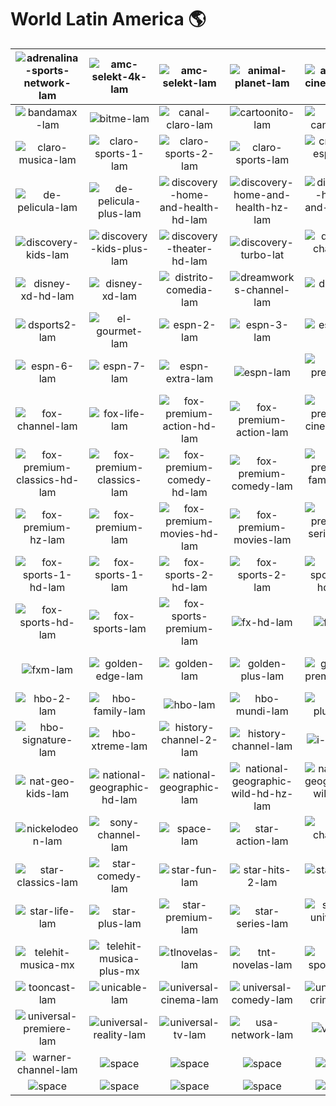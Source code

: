 # World Latin America 🌎

| ![adrenalina-sports-network-lam] | ![amc-selekt-4k-lam] | ![amc-selekt-lam] | ![animal-planet-lam] | ![azteca-cinema-lam] | ![azteca-international-lam] |
|:---:|:---:|:---:|:---:|:---:|:---:|
| ![bandamax-lam] | ![bitme-lam] | ![canal-claro-lam] | ![cartoonito-lam] | ![cine-canal-lam] | ![cinemax-lam] |
| ![claro-musica-lam] | ![claro-sports-1-lam] | ![claro-sports-2-lam] | ![claro-sports-lam] | ![cnn-en-espanol-lam] | ![de-pelicula-clasico-lam] |
| ![de-pelicula-lam] | ![de-pelicula-plus-lam] | ![discovery-home-and-health-hd-lam] | ![discovery-home-and-health-hz-lam] | ![discovery-home-and-health-lam] | ![discovery-kids-icon-lam] |
| ![discovery-kids-lam] | ![discovery-kids-plus-lam] | ![discovery-theater-hd-lam] | ![discovery-turbo-lat] | ![disney-channel-lam] | ![disney-jr-lam] |
| ![disney-xd-hd-lam] | ![disney-xd-lam] | ![distrito-comedia-lam] | ![dreamworks-channel-lam] | ![dsports-lam] | ![dsports-plus-lam] |
| ![dsports2-lam] | ![el-gourmet-lam] | ![espn-2-lam] | ![espn-3-lam] | ![espn-4-lam] | ![espn-5-lam] |
| ![espn-6-lam] | ![espn-7-lam] | ![espn-extra-lam] | ![espn-lam] | ![espn-premium-lam] | ![film-and-arts-lam] |
| ![fox-channel-lam] | ![fox-life-lam] | ![fox-premium-action-hd-lam] | ![fox-premium-action-lam] | ![fox-premium-cinema-hd-lam] | ![fox-premium-cinema-lam] |
| ![fox-premium-classics-hd-lam] | ![fox-premium-classics-lam] | ![fox-premium-comedy-hd-lam] | ![fox-premium-comedy-lam] | ![fox-premium-family-hd-lam] | ![fox-premium-family-lam] |
| ![fox-premium-hz-lam] | ![fox-premium-lam] | ![fox-premium-movies-hd-lam] | ![fox-premium-movies-lam] | ![fox-premium-series-hd-lam] | ![fox-premium-series-lam] |
| ![fox-sports-1-hd-lam] | ![fox-sports-1-lam] | ![fox-sports-2-hd-lam] | ![fox-sports-2-lam] | ![fox-sports-3-hd-lam] | ![fox-sports-3-lam] |
| ![fox-sports-hd-lam] | ![fox-sports-lam] | ![fox-sports-premium-lam] | ![fx-hd-lam] | ![fx-lam] | ![fxm-hd-lam] |
| ![fxm-lam] | ![golden-edge-lam] | ![golden-lam] | ![golden-plus-lam] | ![golden-premier-lam] | ![golf-channel-on-nbc-lam] |
| ![hbo-2-lam] | ![hbo-family-lam] | ![hbo-lam] | ![hbo-mundi-lam] | ![hbo-plus-lam] | ![hbo-pop-lam] |
| ![hbo-signature-lam] | ![hbo-xtreme-lam] | ![history-channel-2-lam] | ![history-channel-lam] | ![i-sat-lam] | ![much-music-lam] |
| ![nat-geo-kids-lam] | ![national-geographic-hd-lam] | ![national-geographic-lam] | ![national-geographic-wild-hd-hz-lam] | ![national-geographic-wild-hz-lam] | ![national-geographic-wild-lam] |
| ![nickelodeon-lam] | ![sony-channel-lam] | ![space-lam] | ![star-action-lam] | ![star-channel-lam] | ![star-cinema-lam] |
| ![star-classics-lam] | ![star-comedy-lam] | ![star-fun-lam] | ![star-hits-2-lam] | ![star-hits-lam] | ![star-lam] |
| ![star-life-lam] | ![star-plus-lam] | ![star-premium-lam] | ![star-series-lam] | ![studio-universal-lam] | ![telehit-lam] |
| ![telehit-musica-mx] | ![telehit-musica-plus-mx] | ![tlnovelas-lam] | ![tnt-novelas-lam] | ![tnt-sports-lam] | ![tnt-sports-premium-lam] |
| ![tooncast-lam] | ![unicable-lam] | ![universal-cinema-lam] | ![universal-comedy-lam] | ![universal-crime-lam] | ![universal-plus-lam] |
| ![universal-premiere-lam] | ![universal-reality-lam] | ![universal-tv-lam] | ![usa-network-lam] | ![vix-lam] | ![vix-plus-lam] |
| ![warner-channel-lam] | ![space] | ![space] | ![space] | ![space] | ![space] |
| ![space]| ![space]| ![space]| ![space]| ![space]| ![space]|


[adrenalina-sports-network-lam]:adrenalina-sports-network-lam.png
[amc-selekt-4k-lam]:amc-selekt-4k-lam.png
[amc-selekt-lam]:amc-selekt-lam.png
[animal-planet-lam]:animal-planet-lam.png
[azteca-cinema-lam]:azteca-cinema-lam.png
[azteca-international-lam]:azteca-international-lam.png
[bandamax-lam]:bandamax-lam.png
[bitme-lam]:bitme-lam.png
[canal-claro-lam]:canal-claro-lam.png
[cartoonito-lam]:cartoonito-lam.png
[cine-canal-lam]:cine-canal-lam.png
[cinemax-lam]:cinemax-lam.png
[claro-musica-lam]:claro-musica-lam.png
[claro-sports-1-lam]:claro-sports-1-lam.png
[claro-sports-2-lam]:claro-sports-2-lam.png
[claro-sports-lam]:claro-sports-lam.png
[cnn-en-espanol-lam]:cnn-en-espanol-lam.png
[de-pelicula-clasico-lam]:de-pelicula-clasico-lam.png
[de-pelicula-lam]:de-pelicula-lam.png
[de-pelicula-plus-lam]:de-pelicula-plus-lam.png
[discovery-home-and-health-hd-lam]:discovery-home-and-health-hd-lam.png
[discovery-home-and-health-hz-lam]:discovery-home-and-health-hz-lam.png
[discovery-home-and-health-lam]:discovery-home-and-health-lam.png
[discovery-kids-icon-lam]:discovery-kids-icon-lam.png
[discovery-kids-lam]:discovery-kids-lam.png
[discovery-kids-plus-lam]:discovery-kids-plus-lam.png
[discovery-theater-hd-lam]:discovery-theater-hd-lam.png
[discovery-turbo-lat]:discovery-turbo-lat.png
[disney-channel-lam]:disney-channel-lam.png
[disney-jr-lam]:disney-jr-lam.png
[disney-xd-hd-lam]:disney-xd-hd-lam.png
[disney-xd-lam]:disney-xd-lam.png
[distrito-comedia-lam]:distrito-comedia-lam.png
[dreamworks-channel-lam]:dreamworks-channel-lam.png
[dsports-lam]:dsports-lam.png
[dsports-plus-lam]:dsports-plus-lam.png
[dsports2-lam]:dsports2-lam.png
[el-gourmet-lam]:el-gourmet-lam.png
[espn-2-lam]:espn-2-lam.png
[espn-3-lam]:espn-3-lam.png
[espn-4-lam]:espn-4-lam.png
[espn-5-lam]:espn-5-lam.png
[espn-6-lam]:espn-6-lam.png
[espn-7-lam]:espn-7-lam.png
[espn-extra-lam]:espn-extra-lam.png
[espn-lam]:espn-lam.png
[espn-premium-lam]:espn-premium-lam.png
[film-and-arts-lam]:film-and-arts-lam.png
[fox-channel-lam]:fox-channel-lam.png
[fox-life-lam]:fox-life-lam.png
[fox-premium-action-hd-lam]:fox-premium-action-hd-lam.png
[fox-premium-action-lam]:fox-premium-action-lam.png
[fox-premium-cinema-hd-lam]:fox-premium-cinema-hd-lam.png
[fox-premium-cinema-lam]:fox-premium-cinema-lam.png
[fox-premium-classics-hd-lam]:fox-premium-classics-hd-lam.png
[fox-premium-classics-lam]:fox-premium-classics-lam.png
[fox-premium-comedy-hd-lam]:fox-premium-comedy-hd-lam.png
[fox-premium-comedy-lam]:fox-premium-comedy-lam.png
[fox-premium-family-hd-lam]:fox-premium-family-hd-lam.png
[fox-premium-family-lam]:fox-premium-family-lam.png
[fox-premium-hz-lam]:fox-premium-hz-lam.png
[fox-premium-lam]:fox-premium-lam.png
[fox-premium-movies-hd-lam]:fox-premium-movies-hd-lam.png
[fox-premium-movies-lam]:fox-premium-movies-lam.png
[fox-premium-series-hd-lam]:fox-premium-series-hd-lam.png
[fox-premium-series-lam]:fox-premium-series-lam.png
[fox-sports-1-hd-lam]:fox-sports-1-hd-lam.png
[fox-sports-1-lam]:fox-sports-1-lam.png
[fox-sports-2-hd-lam]:fox-sports-2-hd-lam.png
[fox-sports-2-lam]:fox-sports-2-lam.png
[fox-sports-3-hd-lam]:fox-sports-3-hd-lam.png
[fox-sports-3-lam]:fox-sports-3-lam.png
[fox-sports-hd-lam]:fox-sports-hd-lam.png
[fox-sports-lam]:fox-sports-lam.png
[fox-sports-premium-lam]:fox-sports-premium-lam.png
[fx-hd-lam]:fx-hd-lam.png
[fx-lam]:fx-lam.png
[fxm-hd-lam]:fxm-hd-lam.png
[fxm-lam]:fxm-lam.png
[golden-edge-lam]:golden-edge-lam.png
[golden-lam]:golden-lam.png
[golden-plus-lam]:golden-plus-lam.png
[golden-premier-lam]:golden-premier-lam.png
[golf-channel-on-nbc-lam]:golf-channel-on-nbc-lam.png
[hbo-2-lam]:hbo-2-lam.png
[hbo-family-lam]:hbo-family-lam.png
[hbo-lam]:hbo-lam.png
[hbo-mundi-lam]:hbo-mundi-lam.png
[hbo-plus-lam]:hbo-plus-lam.png
[hbo-pop-lam]:hbo-pop-lam.png
[hbo-signature-lam]:hbo-signature-lam.png
[hbo-xtreme-lam]:hbo-xtreme-lam.png
[history-channel-2-lam]:history-channel-2-lam.png
[history-channel-lam]:history-channel-lam.png
[i-sat-lam]:i-sat-lam.png
[much-music-lam]:much-music-lam.png
[nat-geo-kids-lam]:nat-geo-kids-lam.png
[national-geographic-hd-lam]:national-geographic-hd-lam.png
[national-geographic-lam]:national-geographic-lam.png
[national-geographic-wild-hd-hz-lam]:national-geographic-wild-hd-hz-lam.png
[national-geographic-wild-hz-lam]:national-geographic-wild-hz-lam.png
[national-geographic-wild-lam]:national-geographic-wild-lam.png
[nickelodeon-lam]:nickelodeon-lam.png
[sony-channel-lam]:sony-channel-lam.png
[space-lam]:space-lam.png
[star-action-lam]:star-action-lam.png
[star-channel-lam]:star-channel-lam.png
[star-cinema-lam]:star-cinema-lam.png
[star-classics-lam]:star-classics-lam.png
[star-comedy-lam]:star-comedy-lam.png
[star-fun-lam]:star-fun-lam.png
[star-hits-2-lam]:star-hits-2-lam.png
[star-hits-lam]:star-hits-lam.png
[star-lam]:star-lam.png
[star-life-lam]:star-life-lam.png
[star-plus-lam]:star-plus-lam.png
[star-premium-lam]:star-premium-lam.png
[star-series-lam]:star-series-lam.png
[studio-universal-lam]:studio-universal-lam.png
[telehit-lam]:telehit-lam.png
[telehit-musica-mx]:telehit-musica-mx.png
[telehit-musica-plus-mx]:telehit-musica-plus-mx.png
[tlnovelas-lam]:tlnovelas-lam.png
[tnt-novelas-lam]:tnt-novelas-lam.png
[tnt-sports-lam]:tnt-sports-lam.png
[tnt-sports-premium-lam]:tnt-sports-premium-lam.png
[tooncast-lam]:tooncast-lam.png
[unicable-lam]:unicable-lam.png
[universal-cinema-lam]:universal-cinema-lam.png
[universal-comedy-lam]:universal-comedy-lam.png
[universal-crime-lam]:universal-crime-lam.png
[universal-plus-lam]:universal-plus-lam.png
[universal-premiere-lam]:universal-premiere-lam.png
[universal-reality-lam]:universal-reality-lam.png
[universal-tv-lam]:universal-tv-lam.png
[usa-network-lam]:usa-network-lam.png
[vix-lam]:vix-lam.png
[vix-plus-lam]:vix-plus-lam.png
[warner-channel-lam]:warner-channel-lam.png

[space]:../../misc/space-1500.png "Space"

